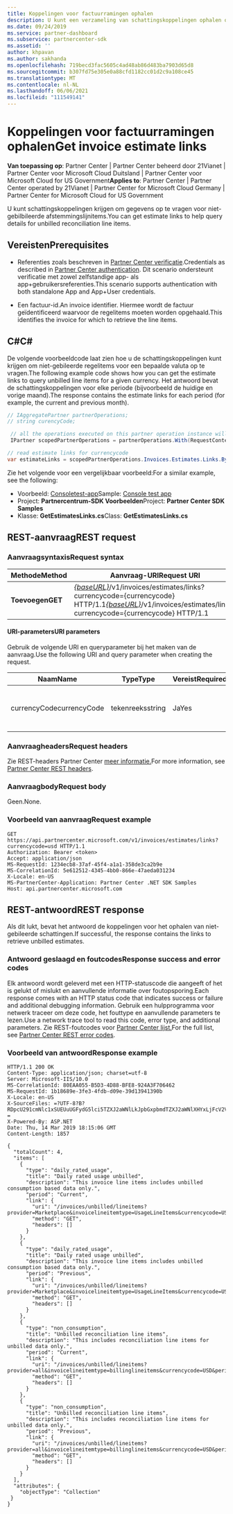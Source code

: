 ```yaml
---
title: Koppelingen voor factuurramingen ophalen
description: U kunt een verzameling van schattingskoppelingen ophalen om de details van het query-afstemmingsregelitem op te vragen.
ms.date: 09/24/2019
ms.service: partner-dashboard
ms.subservice: partnercenter-sdk
ms.assetid: ''
author: khpavan
ms.author: sakhanda
ms.openlocfilehash: 719becd3fac5605c4ad48ab86d483ba7903d65d8
ms.sourcegitcommit: b307fd75e305e0a88cfd1182cc01d2c9a108ce45
ms.translationtype: MT
ms.contentlocale: nl-NL
ms.lasthandoff: 06/06/2021
ms.locfileid: "111549141"
---
```

# <a name="get-invoice-estimate-links"></a><span data-ttu-id="94623-103">Koppelingen voor factuurramingen ophalen</span><span class="sxs-lookup"><span data-stu-id="94623-103">Get invoice estimate links</span></span>

<span data-ttu-id="94623-104">**Van toepassing op**: Partner Center | Partner Center beheerd door 21Vianet | Partner Center voor Microsoft Cloud Duitsland | Partner Center voor Microsoft Cloud for US Government</span><span class="sxs-lookup"><span data-stu-id="94623-104">**Applies to**: Partner Center | Partner Center operated by 21Vianet | Partner Center for Microsoft Cloud Germany | Partner Center for Microsoft Cloud for US Government</span></span>

<span data-ttu-id="94623-105">U kunt schattingskoppelingen krijgen om gegevens op te vragen voor niet-gebilbileerde afstemmingslijnitems.</span><span class="sxs-lookup"><span data-stu-id="94623-105">You can get estimate links to help query details for unbilled reconciliation line items.</span></span>

## <a name="prerequisites"></a><span data-ttu-id="94623-106">Vereisten</span><span class="sxs-lookup"><span data-stu-id="94623-106">Prerequisites</span></span>

- <span data-ttu-id="94623-107">Referenties zoals beschreven in [Partner Center verificatie](partner-center-authentication.md).</span><span class="sxs-lookup"><span data-stu-id="94623-107">Credentials as described in [Partner Center authentication](partner-center-authentication.md).</span></span> <span data-ttu-id="94623-108">Dit scenario ondersteunt verificatie met zowel zelfstandige app- als app+gebruikersreferenties.</span><span class="sxs-lookup"><span data-stu-id="94623-108">This scenario supports authentication with both standalone App and App+User credentials.</span></span>

- <span data-ttu-id="94623-109">Een factuur-id.</span><span class="sxs-lookup"><span data-stu-id="94623-109">An invoice identifier.</span></span> <span data-ttu-id="94623-110">Hiermee wordt de factuur geïdentificeerd waarvoor de regelitems moeten worden opgehaald.</span><span class="sxs-lookup"><span data-stu-id="94623-110">This identifies the invoice for which to retrieve the line items.</span></span>

## <a name="c"></a><span data-ttu-id="94623-111">C\#</span><span class="sxs-lookup"><span data-stu-id="94623-111">C\#</span></span>

<span data-ttu-id="94623-112">De volgende voorbeeldcode laat zien hoe u de schattingskoppelingen kunt krijgen om niet-gebileerde regelitems voor een bepaalde valuta op te vragen.</span><span class="sxs-lookup"><span data-stu-id="94623-112">The following example code shows how you can get the estimate links to query unbilled line items for a given currency.</span></span> <span data-ttu-id="94623-113">Het antwoord bevat de schattingskoppelingen voor elke periode (bijvoorbeeld de huidige en vorige maand).</span><span class="sxs-lookup"><span data-stu-id="94623-113">The response contains the estimate links for each period (for example, the current and previous month).</span></span>

``` csharp
// IAggregatePartner partnerOperations;
// string curencyCode;

 // all the operations executed on this partner operation instance will share the same correlation Id but will differ in request Id
 IPartner scopedPartnerOperations = partnerOperations.With(RequestContextFactory.Instance.Create(Guid.NewGuid()));

// read estimate links for currencycode
var estimateLinks = scopedPartnerOperations.Invoices.Estimates.Links.ByCurrency(curencyCode).Get();
```

<span data-ttu-id="94623-114">Zie het volgende voor een vergelijkbaar voorbeeld:</span><span class="sxs-lookup"><span data-stu-id="94623-114">For a similar example, see the following:</span></span>

- <span data-ttu-id="94623-115">Voorbeeld: [Consoletest-app](console-test-app.md)</span><span class="sxs-lookup"><span data-stu-id="94623-115">Sample: [Console test app](console-test-app.md)</span></span>
- <span data-ttu-id="94623-116">Project: **Partnercentrum-SDK Voorbeelden**</span><span class="sxs-lookup"><span data-stu-id="94623-116">Project: **Partner Center SDK Samples**</span></span>
- <span data-ttu-id="94623-117">Klasse: **GetEstimatesLinks.cs**</span><span class="sxs-lookup"><span data-stu-id="94623-117">Class: **GetEstimatesLinks.cs**</span></span>

## <a name="rest-request"></a><span data-ttu-id="94623-118">REST-aanvraag</span><span class="sxs-lookup"><span data-stu-id="94623-118">REST request</span></span>

### <a name="request-syntax"></a><span data-ttu-id="94623-119">Aanvraagsyntaxis</span><span class="sxs-lookup"><span data-stu-id="94623-119">Request syntax</span></span>

| <span data-ttu-id="94623-120">Methode</span><span class="sxs-lookup"><span data-stu-id="94623-120">Method</span></span>  | <span data-ttu-id="94623-121">Aanvraag-URI</span><span class="sxs-lookup"><span data-stu-id="94623-121">Request URI</span></span>                                                                                                 |
|---------|-------------------------------------------------------------------------------------------------------------|
| <span data-ttu-id="94623-122">**Toevoegen**</span><span class="sxs-lookup"><span data-stu-id="94623-122">**GET**</span></span> | <span data-ttu-id="94623-123">[*{baseURL}*](partner-center-rest-urls.md)/v1/invoices/estimates/links?currencycode={currencycode} HTTP/1.1</span><span class="sxs-lookup"><span data-stu-id="94623-123">[*{baseURL}*](partner-center-rest-urls.md)/v1/invoices/estimates/links?currencycode={currencycode} HTTP/1.1</span></span> |

#### <a name="uri-parameters"></a><span data-ttu-id="94623-124">URI-parameters</span><span class="sxs-lookup"><span data-stu-id="94623-124">URI parameters</span></span>

<span data-ttu-id="94623-125">Gebruik de volgende URI en queryparameter bij het maken van de aanvraag.</span><span class="sxs-lookup"><span data-stu-id="94623-125">Use the following URI and query parameter when creating the request.</span></span>

| <span data-ttu-id="94623-126">Naam</span><span class="sxs-lookup"><span data-stu-id="94623-126">Name</span></span>                   | <span data-ttu-id="94623-127">Type</span><span class="sxs-lookup"><span data-stu-id="94623-127">Type</span></span>   | <span data-ttu-id="94623-128">Vereist</span><span class="sxs-lookup"><span data-stu-id="94623-128">Required</span></span> | <span data-ttu-id="94623-129">Beschrijving</span><span class="sxs-lookup"><span data-stu-id="94623-129">Description</span></span>                                                       |
|------------------------|--------|----------|-------------------------------------------------------------------|
| <span data-ttu-id="94623-130">currencyCode</span><span class="sxs-lookup"><span data-stu-id="94623-130">currencyCode</span></span>           | <span data-ttu-id="94623-131">tekenreeks</span><span class="sxs-lookup"><span data-stu-id="94623-131">string</span></span> | <span data-ttu-id="94623-132">Ja</span><span class="sxs-lookup"><span data-stu-id="94623-132">Yes</span></span>      | <span data-ttu-id="94623-133">De valutacode voor de niet-gebillede regelitems.</span><span class="sxs-lookup"><span data-stu-id="94623-133">The currency code for the unbilled line items.</span></span>                    |

### <a name="request-headers"></a><span data-ttu-id="94623-134">Aanvraagheaders</span><span class="sxs-lookup"><span data-stu-id="94623-134">Request headers</span></span>

<span data-ttu-id="94623-135">Zie REST-headers Partner Center [meer informatie.](headers.md)</span><span class="sxs-lookup"><span data-stu-id="94623-135">For more information, see [Partner Center REST headers](headers.md).</span></span>

### <a name="request-body"></a><span data-ttu-id="94623-136">Aanvraagbody</span><span class="sxs-lookup"><span data-stu-id="94623-136">Request body</span></span>

<span data-ttu-id="94623-137">Geen.</span><span class="sxs-lookup"><span data-stu-id="94623-137">None.</span></span>

### <a name="request-example"></a><span data-ttu-id="94623-138">Voorbeeld van aanvraag</span><span class="sxs-lookup"><span data-stu-id="94623-138">Request example</span></span>

```http
GET https://api.partnercenter.microsoft.com/v1/invoices/estimates/links?currencycode=usd HTTP/1.1
Authorization: Bearer <token>
Accept: application/json
MS-RequestId: 1234ecb8-37af-45f4-a1a1-358de3ca2b9e
MS-CorrelationId: 5e612512-4345-4bb0-866e-47aeda031234
X-Locale: en-US
MS-PartnerCenter-Application: Partner Center .NET SDK Samples
Host: api.partnercenter.microsoft.com
```

## <a name="rest-response"></a><span data-ttu-id="94623-139">REST-antwoord</span><span class="sxs-lookup"><span data-stu-id="94623-139">REST response</span></span>

<span data-ttu-id="94623-140">Als dit lukt, bevat het antwoord de koppelingen voor het ophalen van niet-gebileerde schattingen.</span><span class="sxs-lookup"><span data-stu-id="94623-140">If successful, the response contains the links to retrieve unbilled estimates.</span></span>

### <a name="response-success-and-error-codes"></a><span data-ttu-id="94623-141">Antwoord geslaagd en foutcodes</span><span class="sxs-lookup"><span data-stu-id="94623-141">Response success and error codes</span></span>

<span data-ttu-id="94623-142">Elk antwoord wordt geleverd met een HTTP-statuscode die aangeeft of het is gelukt of mislukt en aanvullende informatie over foutopsporing.</span><span class="sxs-lookup"><span data-stu-id="94623-142">Each response comes with an HTTP status code that indicates success or failure and additional debugging information.</span></span> <span data-ttu-id="94623-143">Gebruik een hulpprogramma voor netwerk traceer om deze code, het fouttype en aanvullende parameters te lezen.</span><span class="sxs-lookup"><span data-stu-id="94623-143">Use a network trace tool to read this code, error type, and additional parameters.</span></span> <span data-ttu-id="94623-144">Zie REST-foutcodes voor [Partner Center lijst.](error-codes.md)</span><span class="sxs-lookup"><span data-stu-id="94623-144">For the full list, see [Partner Center REST error codes](error-codes.md).</span></span>

### <a name="response-example"></a><span data-ttu-id="94623-145">Voorbeeld van antwoord</span><span class="sxs-lookup"><span data-stu-id="94623-145">Response example</span></span>

```http
HTTP/1.1 200 OK
Content-Type: application/json; charset=utf-8
Server: Microsoft-IIS/10.0
MS-CorrelationId: 80EAA055-B5D3-4D88-BFE8-924A3F706462
MS-RequestId: 1b18689e-3fe3-4fdb-d09e-39d13941390b
X-Locale: en-US
X-SourceFiles: =?UTF-8?B?RDpcU291cmNlc1xSUEUuUGFydG5lci5TZXJ2aWNlLkJpbGxpbmdTZXJ2aWNlXHYxLjFcV2ViQXBpc1xCaWxsaW5nU2VydmljZS5WMi5XZWJcdjFcaW52b2ljZXNcZXN0aW1hdGVzXGxpbmtz?=
X-Powered-By: ASP.NET
Date: Thu, 14 Mar 2019 18:15:06 GMT
Content-Length: 1857

{
  "totalCount": 4,
  "items": [
    {
      "type": "daily_rated_usage",
      "title": "Daily rated usage unbilled",
      "description": "This invoice line items includes unbilled consumption based data only.",
      "period": "Current",
      "link": {
        "uri": "/invoices/unbilled/lineitems?provider=Marketplace&invoicelineitemtype=UsageLineItems&currencycode=USD&period=current&size=2000",
        "method": "GET",
        "headers": []
      }
    },
    {
      "type": "daily_rated_usage",
      "title": "Daily rated usage unbilled",
      "description": "This invoice line items includes unbilled consumption based data only.",
      "period": "Previous",
      "link": {
        "uri": "/invoices/unbilled/lineitems?provider=Marketplace&invoicelineitemtype=UsageLineItems&currencycode=USD&period=previous&size=2000",
        "method": "GET",
        "headers": []
      }
    },
    {
      "type": "non_consumption",
      "title": "Unbilled reconciliation line items",
      "description": "This includes reconciliation line items for unbilled data only.",
      "period": "Current",
      "link": {
        "uri": "/invoices/unbilled/lineitems?provider=all&invoicelineitemtype=billinglineitems&currencycode=USD&period=current&size=2000",
        "method": "GET",
        "headers": []
      }
    },
    {
      "type": "non_consumption",
      "title": "Unbilled reconciliation line items",
      "description": "This includes reconciliation line items for unbilled data only.",
      "period": "Previous",
      "link": {
        "uri": "/invoices/unbilled/lineitems?provider=all&invoicelineitemtype=billinglineitems&currencycode=USD&period=previous&size=2000",
        "method": "GET",
        "headers": []
      }
    }
  ],
  "attributes": {
    "objectType": "Collection"
 }
}
```
